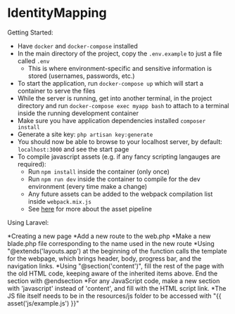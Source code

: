 # IdentityMapping

Getting Started:

* Have `docker` and `docker-compose` installed
* In the main directory of the project, copy the `.env.example` to just a file called `.env`
  * This is where environment-specific and sensitive information is stored (usernames, passwords, etc.)
* To start the application, run `docker-compose up` which will start a container to serve the files
* While the server is running, get into another terminal, in the project directory and run `docker-compose exec myapp bash` to attach to a terminal inside the running development container
* Make sure you have application dependencies installed `composer install`
* Generate a site key: `php artisan key:generate`
* You should now be able to browse to your localhost server, by default: `localhost:3000` and see the start page
* To compile javascript assets (e.g. if any fancy scripting langauges are required):
  * Run `npm install` inside the container (only once)
  * Run `npm run dev` inside the container to compile for the dev environment (every time make a change)
  * Any future assets can be added to the webpack compilation list inside `webpack.mix.js`
  * See [here](https://laravel.com/docs/6.x/mix) for more about the asset pipeline


Using Laravel: 

*Creating a new page
 *Add a new route to the web.php
 *Make a new blade.php file corresponding to the name used in the new route
    *Using "@extends('layouts.app') at the beginning of the function calls the template for the webpage, which brings header, body, progress bar, and the navigation links.
    *Using "@section('content')", fill the rest of the page with the old HTML code, keeping aware of the inherited items above. End the section with @endsection
    *For any JavaScript code, make a new section with 'javascript' instead of 'content', and fill with the HTML script link. 
        *The JS file itself needs to be in the resources/js folder to be accessed with "{{ asset('js/example.js') }}"
        
        
